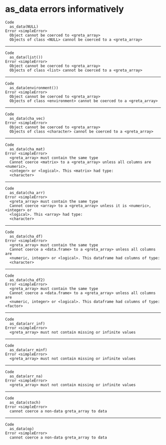 # as_data errors informatively

    Code
      as_data(NULL)
    Error <simpleError>
      Object cannot be coerced to <greta_array>
      Objects of class <NULL> cannot be coerced to a <greta_array>

---

    Code
      as_data(list())
    Error <simpleError>
      Object cannot be coerced to <greta_array>
      Objects of class <list> cannot be coerced to a <greta_array>

---

    Code
      as_data(environment())
    Error <simpleError>
      Object cannot be coerced to <greta_array>
      Objects of class <environment> cannot be coerced to a <greta_array>

---

    Code
      as_data(cha_vec)
    Error <simpleError>
      Object cannot be coerced to <greta_array>
      Objects of class <character> cannot be coerced to a <greta_array>

---

    Code
      as_data(cha_mat)
    Error <simpleError>
      <greta_array> must contain the same type
      Cannot coerce <matrix> to a <greta_array> unless all columns are <numeric>,
      <integer> or <logical>. This <matrix> had type:
      <character>

---

    Code
      as_data(cha_arr)
    Error <simpleError>
      <greta_array> must contain the same type
      Cannot coerce <array> to a <greta_array> unless it is <numeric>, <integer> or
      <logical>. This <array> had type:
      <character>

---

    Code
      as_data(cha_df)
    Error <simpleError>
      <greta_array> must contain the same type
      Cannot coerce a <data.frame> to a <greta_array> unless all columns are
      <numeric, integer> or <logical>. This dataframe had columns of type:
      <character>

---

    Code
      as_data(cha_df2)
    Error <simpleError>
      <greta_array> must contain the same type
      Cannot coerce a <data.frame> to a <greta_array> unless all columns are
      <numeric, integer> or <logical>. This dataframe had columns of type: <factor>

---

    Code
      as_data(arr_inf)
    Error <simpleError>
      <greta_array> must not contain missing or infinite values

---

    Code
      as_data(arr_minf)
    Error <simpleError>
      <greta_array> must not contain missing or infinite values

---

    Code
      as_data(arr_na)
    Error <simpleError>
      <greta_array> must not contain missing or infinite values

---

    Code
      as_data(stoch)
    Error <simpleError>
      cannot coerce a non-data greta_array to data

---

    Code
      as_data(op)
    Error <simpleError>
      cannot coerce a non-data greta_array to data

